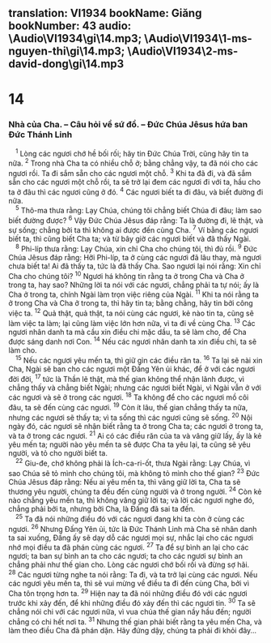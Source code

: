 translation: VI1934
bookName: Giăng 
bookNumber: 43
audio: \Audio\VI1934\gi\14.mp3; \Audio\VI1934\1-ms-nguyen-thi\gi\14.mp3; \Audio\VI1934\2-ms-david-dong\gi\14.mp3
-------

<div class="title"><h1>14</h1><h3>Nhà của Cha. – Câu hỏi về sứ đồ. – Đức Chúa Jêsus hứa ban Đức Thánh Linh</h3></div>
<span class="verse gi_14_1"> <sup>1</sup> Lòng các ngươi chớ hề bối rối; hãy tin Đức Chúa Trời, cũng hãy tin ta nữa. </span>
<span class="verse gi_14_2"><sup>2</sup> Trong nhà Cha ta có nhiều chỗ ở; bằng chẳng vậy, ta đã nói cho các ngươi rồi. Ta đi sắm sẵn cho các ngươi một chỗ. </span>
<span class="verse gi_14_3"><sup>3</sup> Khi ta đã đi, và đã sắm sẵn cho các ngươi một chỗ rồi, ta sẽ trở lại đem các ngươi đi với ta, hầu cho ta ở đâu thì các ngươi cũng ở đó. </span>
<span class="verse gi_14_4"><sup>4</sup> Các ngươi biết ta đi đâu, và biết đường đi nữa. <br/></span>
<span class="verse gi_14_5"> <sup>5</sup> Thô-ma thưa rằng: Lạy Chúa, chúng tôi chẳng biết Chúa đi đâu; làm sao biết đường được? </span>
<span class="verse gi_14_6"><sup>6</sup> Vậy Đức Chúa Jêsus đáp rằng: Ta là đường đi, lẽ thật, và sự sống; chẳng bởi ta thì không ai được đến cùng Cha. </span>
<span class="verse gi_14_7"><sup>7</sup> Ví bằng các ngươi biết ta, thì cũng biết Cha ta; và từ bây giờ các ngươi biết và đã thấy Ngài. <br/></span>
<span class="verse gi_14_8"> <sup>8</sup> Phi-líp thưa rằng: Lạy Chúa, xin chỉ Cha cho chúng tôi, thì đủ rồi. </span>
<span class="verse gi_14_9"><sup>9</sup> Đức Chúa Jêsus đáp rằng: Hỡi Phi-líp, ta ở cùng các ngươi đã lâu thay, mà ngươi chưa biết ta! Ai đã thấy ta, tức là đã thấy Cha. Sao ngươi lại nói rằng: Xin chỉ Cha cho chúng tôi? </span>
<span class="verse gi_14_10"><sup>10</sup> Ngươi há không tin rằng ta ở trong Cha và Cha ở trong ta, hay sao? Những lời ta nói với các ngươi, chẳng phải ta tự nói; ấy là Cha ở trong ta, chính Ngài làm trọn việc riêng của Ngài. </span>
<span class="verse gi_14_11"><sup>11</sup> Khi ta nói rằng ta ở trong Cha và Cha ở trong ta, thì hãy tin ta; bằng chẳng, hãy tin bởi công việc ta. </span>
<span class="verse gi_14_12"><sup>12</sup> Quả thật, quả thật, ta nói cùng các ngươi, kẻ nào tin ta, cũng sẽ làm việc ta làm; lại cũng làm việc lớn hơn nữa, vì ta đi về cùng Cha. </span>
<span class="verse gi_14_13"><sup>13</sup> Các ngươi nhân danh ta mà cầu xin điều chi mặc dầu, ta sẽ làm cho, để Cha được sáng danh nơi Con. </span>
<span class="verse gi_14_14"><sup>14</sup> Nếu các ngươi nhân danh ta xin điều chi, ta sẽ làm cho. <br/></span>
<span class="verse gi_14_15"> <sup>15</sup> Nếu các ngươi yêu mến ta, thì giữ gìn các điều răn ta. </span>
<span class="verse gi_14_16"><sup>16</sup> Ta lại sẽ nài xin Cha, Ngài sẽ ban cho các ngươi một Đấng Yên ủi khác, để ở với các ngươi đời đời, </span>
<span class="verse gi_14_17"><sup>17</sup> tức là Thần lẽ thật, mà thế gian không thể nhận lãnh được, vì chẳng thấy và chẳng biết Ngài; nhưng các ngươi biết Ngài, vì Ngài vẫn ở với các ngươi và sẽ ở trong các ngươi. </span>
<span class="verse gi_14_18"><sup>18</sup> Ta không để cho các ngươi mồ côi đâu, ta sẽ đến cùng các ngươi. </span>
<span class="verse gi_14_19"><sup>19</sup> Còn ít lâu, thế gian chẳng thấy ta nữa, nhưng các ngươi sẽ thấy ta; vì ta sống thì các ngươi cũng sẽ sống. </span>
<span class="verse gi_14_20"><sup>20</sup> Nội ngày đó, các ngươi sẽ nhận biết rằng ta ở trong Cha ta; các ngươi ở trong ta, và ta ở trong các ngươi. </span>
<span class="verse gi_14_21"><sup>21</sup> Ai có các điều răn của ta và vâng giữ lấy, ấy là kẻ yêu mến ta; người nào yêu mến ta sẽ được Cha ta yêu lại, ta cũng sẽ yêu người, và tỏ cho người biết ta. <br/></span>
<span class="verse gi_14_22"> <sup>22</sup> Giu-đe, chớ không phải là Ích-ca-ri-ốt, thưa Ngài rằng: Lạy Chúa, vì sao Chúa sẽ tỏ mình cho chúng tôi, mà không tỏ mình cho thế gian? </span>
<span class="verse gi_14_23"><sup>23</sup> Đức Chúa Jêsus đáp rằng: Nếu ai yêu mến ta, thì vâng giữ lời ta, Cha ta sẽ thương yêu người, chúng ta đều đến cùng người và ở trong người. </span>
<span class="verse gi_14_24"><sup>24</sup> Còn kẻ nào chẳng yêu mến ta, thì không vâng giữ lời ta; và lời các ngươi nghe đó, chẳng phải bởi ta, nhưng bởi Cha, là Đấng đã sai ta đến. <br/></span>
<span class="verse gi_14_25"> <sup>25</sup> Ta đã nói những điều đó với các ngươi đang khi ta còn ở cùng các ngươi. </span>
<span class="verse gi_14_26"><sup>26</sup> Nhưng Đấng Yên ủi, tức là Đức Thánh Linh mà Cha sẽ nhân danh ta sai xuống, Đấng ấy sẽ dạy dỗ các ngươi mọi sự, nhắc lại cho các ngươi nhớ mọi điều ta đã phán cùng các ngươi. </span>
<span class="verse gi_14_27"><sup>27</sup> Ta để sự bình an lại cho các ngươi; ta ban sự bình an ta cho các ngươi; ta cho các ngươi sự bình an chẳng phải như thế gian cho. Lòng các ngươi chớ bối rối và đừng sợ hãi. </span>
<span class="verse gi_14_28"><sup>28</sup> Các ngươi từng nghe ta nói rằng: Ta đi, và ta trở lại cùng các ngươi. Nếu các ngươi yêu mến ta, thì sẽ vui mừng về điều ta đi đến cùng Cha, bởi vì Cha tôn trọng hơn ta. </span>
<span class="verse gi_14_29"><sup>29</sup> Hiện nay ta đã nói những điều đó với các ngươi trước khi xảy đến, để khi những điều đó xảy đến thì các ngươi tin. </span>
<span class="verse gi_14_30"><sup>30</sup> Ta sẽ chẳng nói chi với các ngươi nữa, vì vua chúa thế gian nầy hầu đến; người chẳng có chi hết nơi ta. </span>
<span class="verse gi_14_31"><sup>31</sup> Nhưng thế gian phải biết rằng ta yêu mến Cha, và làm theo điều Cha đã phán dặn. Hãy đứng dậy, chúng ta phải đi khỏi đây… <br/></span>
